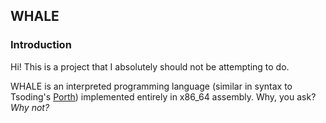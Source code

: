 ## WHALE

### Introduction
Hi! This is a project that I absolutely should not be attempting to do.

WHALE is an interpreted programming language (similar in syntax to Tsoding's [Porth](https://gitlab.com/tsoding/porth)) implemented entirely in x86_64 assembly.
Why, you ask? *Why not?*
